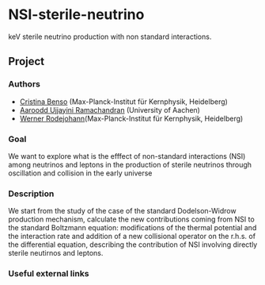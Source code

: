# NSI-sterile-neutrino
keV sterile neutrino production with non standard interactions.

## Project

### Authors 
- [Cristina Benso](https://github.com/cristinabenso92) (Max-Planck-Institut für Kernphysik, Heidelberg)
- [Aaroodd Ujjayini Ramachandran]() (University of Aachen)
- [Werner Rodejohann]()(Max-Planck-Institut für Kernphysik, Heidelberg)

### Goal
We want to explore what is the efffect of non-standard interactions (NSI) among neutrinos and leptons in the production of sterile neutrinos through oscillation and collision in the early universe

### Description
We start from the study of the case of the standard Dodelson-Widrow production mechanism, calculate the new contributions coming from NSI to the standard Boltzmann equation: modifications of the thermal potential and the interaction rate and addition of a new collisional operator on the r.h.s. of the differential equation, describing the contribution of NSI involving directly sterile neutirnos and leptons.

### Useful external links

